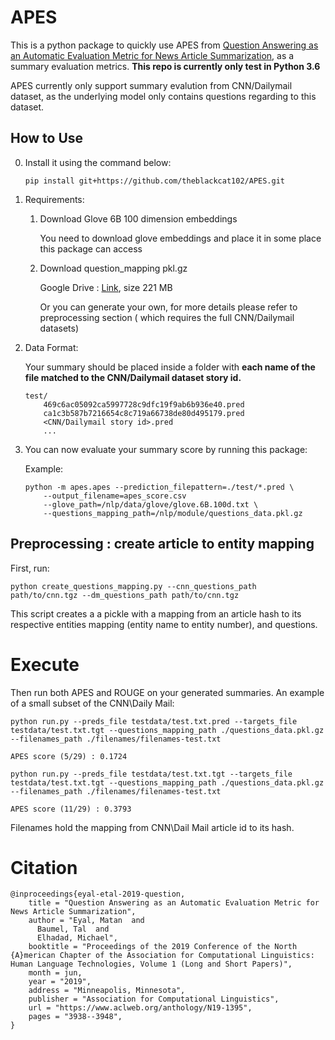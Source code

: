 # APES

This is a python package to quickly use APES from [Question Answering as an Automatic Evaluation Metric for News Article Summarization](https://www.aclweb.org/anthology/N19-1395), as a summary evaluation metrics. **This repo is currently only test in Python 3.6**

APES currently only support summary evalution from CNN/Dailymail dataset, as the underlying model only contains questions regarding to this dataset.

## How to Use

0. Install it using the command below:
    ```
    pip install git+https://github.com/theblackcat102/APES.git
    ```

1. Requirements:
    1. Download Glove 6B 100 dimension embeddings

        You need to download glove embeddings and place it in some place this package can access

    2. Download question_mapping pkl.gz 

        Google Drive : [Link](https://drive.google.com/file/d/11qqk4tUwoAATEMEoZOhNvwyQYb99lkYh/view?usp=sharing), size 221 MB

        Or you can generate your own, for more details please refer to preprocessing section ( which requires the full CNN/Dailymail datasets)    

2. Data Format:

    Your summary should be placed inside a folder with **each name of the file matched to the CNN/Dailymail dataset story id.**

    ```
    test/
        469c6ac05092ca5997728c9dfc19f9ab6b936e40.pred
        ca1c3b587b7216654c8c719a66738de80d495179.pred
        <CNN/Dailymail story id>.pred
        ...
    ```

3. You can now evaluate your summary score by running this package:

    Example:
    ```
    python -m apes.apes --prediction_filepattern=./test/*.pred \
        --output_filename=apes_score.csv
        --glove_path=/nlp/data/glove/glove.6B.100d.txt \ 
        --questions_mapping_path=/nlp/module/questions_data.pkl.gz  
    ```


## Preprocessing : create article to entity mapping

First, run:

`python create_questions_mapping.py --cnn_questions_path path/to/cnn.tgz --dm_questions_path path/to/cnn.tgz`

This script creates a a pickle with a mapping from an article hash to its respective entities mapping (entity name to entity number), and questions.

# Execute

Then run both APES and ROUGE on your generated summaries. An example of a small subset of the CNN\Daily Mail:

`python run.py --preds_file testdata/test.txt.pred --targets_file testdata/test.txt.tgt --questions_mapping_path ./questions_data.pkl.gz --filenames_path ./filenames/filenames-test.txt`

```
APES score (5/29) : 0.1724
```

`python run.py --preds_file testdata/test.txt.tgt --targets_file testdata/test.txt.tgt --questions_mapping_path ./questions_data.pkl.gz --filenames_path ./filenames/filenames-test.txt`

```
APES score (11/29) : 0.3793
```

Filenames hold the mapping from CNN\Dail Mail article id to its hash.

# Citation
```
@inproceedings{eyal-etal-2019-question,
    title = "Question Answering as an Automatic Evaluation Metric for News Article Summarization",
    author = "Eyal, Matan  and
      Baumel, Tal  and
      Elhadad, Michael",
    booktitle = "Proceedings of the 2019 Conference of the North {A}merican Chapter of the Association for Computational Linguistics: Human Language Technologies, Volume 1 (Long and Short Papers)",
    month = jun,
    year = "2019",
    address = "Minneapolis, Minnesota",
    publisher = "Association for Computational Linguistics",
    url = "https://www.aclweb.org/anthology/N19-1395",
    pages = "3938--3948",
}
```
